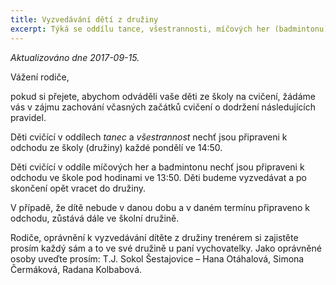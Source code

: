 ```yaml
---
title: Vyzvedávání dětí z družiny
excerpt: Týká se oddílu tance, všestrannosti, míčových her (badmintonu)
---
```


_Aktualizováno dne 2017-09-15._

Vážení rodiče,

pokud si přejete, abychom odváděli vaše děti ze školy na cvičení, žádáme vás v zájmu zachování včasných začátků cvičení o dodržení následujících pravidel.

Děti cvičící v oddílech _tanec_ a _všestrannost_ nechť jsou připraveni k odchodu ze školy (družiny) každé pondělí ve 14:50.

Děti cvičící v oddíle míčových her a badmintonu nechť jsou připraveni k odchodu ve škole pod hodinami ve 13:50. Děti budeme vyzvedávat a po skončení opět vracet do družiny.

V případě, že dítě nebude v danou dobu a v daném termínu připraveno k odchodu, zůstává dále ve školní družině.

Rodiče, oprávnění k vyzvedávání dítěte z družiny trenérem si zajistěte prosím každý sám a to ve své družině u paní vychovatelky. Jako oprávněné osoby uveďte prosím: T.J. Sokol Šestajovice – Hana Otáhalová, Simona Čermáková, Radana Kolbabová.
